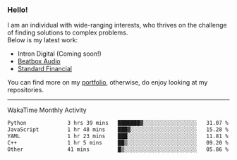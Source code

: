 ### Hello!

I am an individual with wide-ranging interests, who thrives on the challenge of finding solutions to complex problems. <br/> Below is my latest work:
- Intron Digital (Coming soon!)
- [Beatbox Audio](https://bumbleboss.xyz/w/beatbox-audio)
- [Standard Financial](https://bumbleboss.xyz/w/standard-financial)

You can find more on my [portfolio](https://bumbleboss.xyz/work), otherwise, do enjoy looking at my repositories.

---

WakaTime Monthly Activity

<!--START_SECTION:waka-->

```txt
Python             3 hrs 39 mins   ███████▓░░░░░░░░░░░░░░░░░   31.07 %
JavaScript         1 hr 48 mins    ███▓░░░░░░░░░░░░░░░░░░░░░   15.28 %
YAML               1 hr 23 mins    ███░░░░░░░░░░░░░░░░░░░░░░   11.81 %
C++                1 hr 5 mins     ██▒░░░░░░░░░░░░░░░░░░░░░░   09.20 %
Other              41 mins         █▒░░░░░░░░░░░░░░░░░░░░░░░   05.86 %
```

<!--END_SECTION:waka-->
